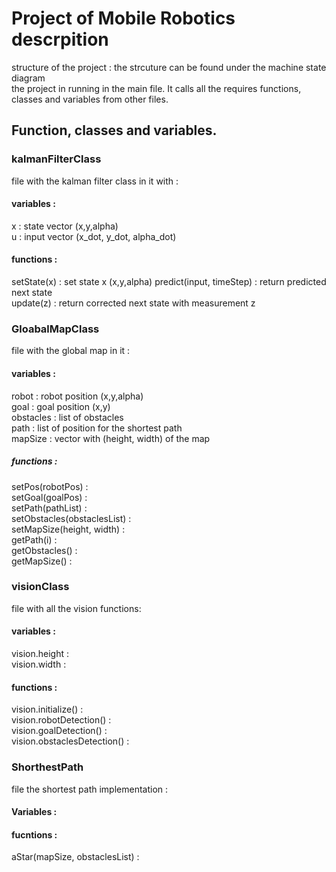 # Project of Mobile Robotics descrpition
structure of the project : the strcuture can be found under the machine state diagram  
the project in running in the main file. It calls all the requires functions, classes and variables from other files.

## Function, classes and variables.
### kalmanFilterClass
file with the kalman filter class in it with :
#### variables :
x : state vector (x,y,alpha)  
u : input vector (x_dot, y_dot, alpha_dot)  
#### functions :
setState(x) : set state x (x,y,alpha)
predict(input, timeStep) : return predicted next state  
update(z) : return corrected next state with measurement z  

### GloabalMapClass
file with the global map in it :  
#### variables :
robot : robot position (x,y,alpha)  
goal : goal position (x,y)  
obstacles : list of obstacles  
path : list of position for the shortest path  
mapSize : vector with (height, width) of the map  
##### functions :
setPos(robotPos) :  
setGoal(goalPos) :  
setPath(pathList) :  
setObstacles(obstaclesList) :  
setMapSize(height, width) :  
getPath(i) :  
getObstacles() :  
getMapSize() :  

### visionClass
file with all the vision functions:  
#### variables :
vision.height :  
vision.width :  
#### functions :
vision.initialize() :  
vision.robotDetection() :  
vision.goalDetection() :  
vision.obstaclesDetection() :  

### ShorthestPath
file the shortest path implementation :  
#### Variables :
#### fucntions :
aStar(mapSize, obstaclesList) :  

